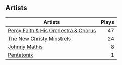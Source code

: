 ## Artists
Artists | Plays 
----- | -----: 
[Percy Faith & His Orchestra & Chorus](/artists/percy-faith-his-orchestra-chorus-30066836) | 47
[The New Christy Minstrels](/artists/the-new-christy-minstrels-123049) | 24
[Johnny Mathis](/artists/johnny-mathis-14581) | 8
[Pentatonix](/artists/pentatonix-655231) | 1

